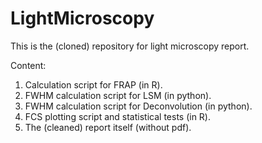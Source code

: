 # LightMicroscopy

This is the (cloned) repository for light microscopy report.

Content:
1. Calculation script for FRAP (in R).
2. FWHM calculation script for LSM (in python).
3. FWHM calculation script for Deconvolution (in python). 
4. FCS plotting script and statistical tests (in R).
5. The (cleaned) report itself (without pdf).
